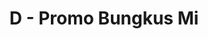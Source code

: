---
contest: Techporia
year: 2020
round: Qualification Trial
problem: D
title: D - Promo Bungkus Mi
pdf: contests/Techporia/2020/qualification-trial/D - Promo Bungkus Mi.pdf
---